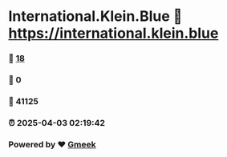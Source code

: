 # International.Klein.Blue :link: https://international.klein.blue 
### :page_facing_up: [18](https://international.klein.blue/tag.html) 
### :speech_balloon: 0 
### :hibiscus: 41125 
### :alarm_clock: 2025-04-03 02:19:42 
### Powered by :heart: [Gmeek](https://github.com/Meekdai/Gmeek)
